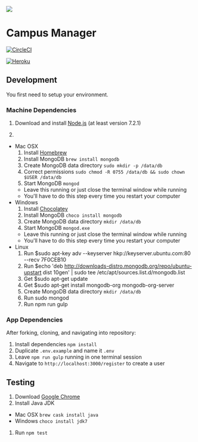 ![](http://en.gravatar.com/userimage/107370100/a08594145564536138dfaaf072c7b241.png?size=200)

# Campus Manager

[![CircleCI](https://circleci.com/gh/AustinCodingAcademy/campus-manager/tree/master.svg?style=svg)](https://circleci.com/gh/AustinCodingAcademy/campus-manager/tree/master)

[![Heroku](https://heroku-badge.herokuapp.com/?app=aca-campus)](http://aca-campus.herokuapp.com)

## Development
You first need to setup your environment.

### Machine Dependencies
1. Download and install [Node.js](https://nodejs.org/en/) (at least version 7.2.1)

2.
  * Mac OSX
    1. Install [Homebrew](http://brew.sh/)
    1. Install MongoDB `brew install mongodb`
    1. Create MongoDB data directory `sudo mkdir -p /data/db`
    1. Correct permissions `sudo chmod -R 0755 /data/db && sudo chown $USER /data/db`
    1. Start MongoDB `mongod`
      * Leave this running or just close the terminal window while running
      * You'll have to do this step every time you restart your computer
  * Windows
    1. Install [Chocolatey](https://chocolatey.org/install)
    1. Install MongoDB `choco install mongodb`
    1. Create MongoDB data directory `mkdir /data/db`
    1. Start MongoDB `mongod.exe`
      * Leave this running or just close the terminal window while running
      * You'll have to do this step every time you restart your computer
  * Linux
    1. Run $sudo apt-key adv --keyserver hkp://keyserver.ubuntu.com:80 --recv 7F0CEB10
    1. Run $echo 'deb http://downloads-distro.mongodb.org/repo/ubuntu-upstart dist 10gen' | 
              sudo tee /etc/apt/sources.list.d/mongodb.list
    1. Get $sudo apt-get update
    1. Get $sudo apt-get install mongodb-org mongodb-org-server
    1. Create MongoDB data directory `mkdir /data/db`
    1. Run sudo mongod     
    1. Run npm run gulp

### App Dependencies
After forking, cloning, and navigating into repository:

1. Install dependencies `npm install`
1. Duplicate `.env.example` and name it `.env`
1. Leave `npm run gulp` running in one terminal session
1. Navigate to `http://localhost:3000/register` to create a user

## Testing

1. Download [Google Chrome](https://www.google.com/chrome/browser/desktop/index.html)
1. Install Java JDK
  * Mac OSX `brew cask install java`
  * Windows `choco install jdk7`
1. Run `npm test`
